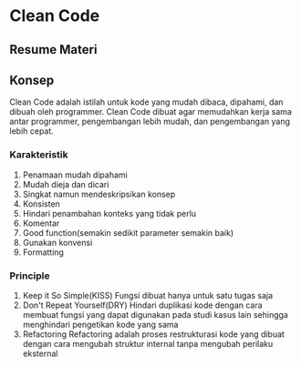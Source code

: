 # Clean Code

## Resume Materi

## Konsep

Clean Code adalah istilah untuk kode yang mudah dibaca, dipahami, dan dibuah oleh programmer. Clean Code dibuat agar memudahkan kerja sama antar programmer, pengembangan lebih mudah, dan pengembangan yang lebih cepat.

### Karakteristik

1. Penamaan mudah dipahami
2. Mudah dieja dan dicari
3. Singkat namun mendeskripsikan konsep
4. Konsisten
5. Hindari penambahan konteks yang tidak perlu
6. Komentar
7. Good function(semakin sedikit parameter semakin baik)
8. Gunakan konvensi
9. Formatting

### Principle

1. Keep it So Simple(KISS)
    Fungsi dibuat hanya untuk satu tugas saja
2. Don't Repeat Yourself(DRY)
    Hindari duplikasi kode dengan cara membuat fungsi yang dapat digunakan pada studi kasus lain sehingga menghindari pengetikan kode yang sama
3. Refactoring
    Refactoring adalah proses restrukturasi kode yang dibuat dengan cara mengubah struktur internal tanpa mengubah perilaku eksternal
